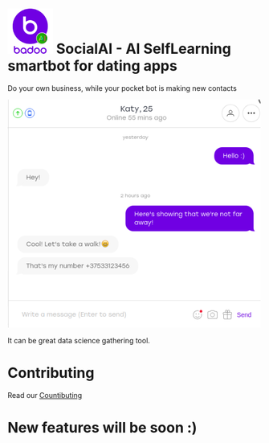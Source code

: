 # <img src="/img/Badoo.png" alt="Logo" height="90" width="90"></img> SocialAI - AI SelfLearning smartbot for dating apps


Do your own business, while your pocket bot is making new contacts


![](/img/Screenshot0.png?raw=true "Screen0")

  
It can be great data science gathering tool.

<h1>Contributing</h1>
Read our <a href="Countributing.md">Countibuting<a/>

# New features will be soon :)

